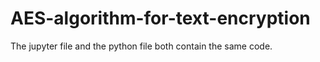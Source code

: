 # AES-algorithm-for-text-encryption

The jupyter file and the python file both contain the same code.
